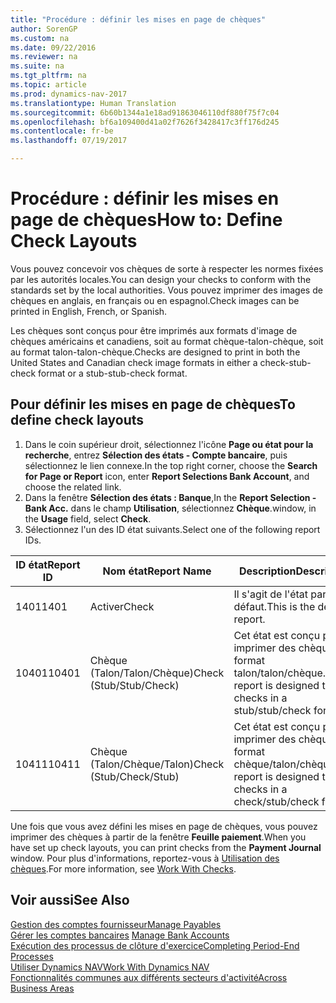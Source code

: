 ```yaml
---
title: "Procédure : définir les mises en page de chèques"
author: SorenGP
ms.custom: na
ms.date: 09/22/2016
ms.reviewer: na
ms.suite: na
ms.tgt_pltfrm: na
ms.topic: article
ms.prod: dynamics-nav-2017
ms.translationtype: Human Translation
ms.sourcegitcommit: 6b60b1344a1e18ad91863046110df880f75f7c04
ms.openlocfilehash: bf6a109400d41a02f7626f3428417c3ff176d245
ms.contentlocale: fr-be
ms.lasthandoff: 07/19/2017

---
```


# <a name="how-to-define-check-layouts"></a><span data-ttu-id="1233c-102">Procédure : définir les mises en page de chèques</span><span class="sxs-lookup"><span data-stu-id="1233c-102">How to: Define Check Layouts</span></span>

<span data-ttu-id="1233c-103">Vous pouvez concevoir vos chèques de sorte à respecter les normes fixées par les autorités locales.</span><span class="sxs-lookup"><span data-stu-id="1233c-103">You can design your checks to conform with the standards set by the local authorities.</span></span> <span data-ttu-id="1233c-104">Vous pouvez imprimer des images de chèques en anglais, en français ou en espagnol.</span><span class="sxs-lookup"><span data-stu-id="1233c-104">Check images can be printed in English, French, or Spanish.</span></span>

<span data-ttu-id="1233c-105">Les chèques sont conçus pour être imprimés aux formats d'image de chèques américains et canadiens, soit au format chèque-talon-chèque, soit au format talon-talon-chèque.</span><span class="sxs-lookup"><span data-stu-id="1233c-105">Checks are designed to print in both the United States and Canadian check image formats in either a check-stub-check format or a stub-stub-check format.</span></span>

## <a name="to-define-check-layouts"></a><span data-ttu-id="1233c-106">Pour définir les mises en page de chèques</span><span class="sxs-lookup"><span data-stu-id="1233c-106">To define check layouts</span></span>
1. <span data-ttu-id="1233c-107">Dans le coin supérieur droit, sélectionnez l'icône **Page ou état pour la recherche**, entrez **Sélection des états - Compte bancaire**, puis sélectionnez le lien connexe.</span><span class="sxs-lookup"><span data-stu-id="1233c-107">In the top right corner, choose the **Search for Page or Report** icon, enter **Report Selections Bank Account**, and choose the related link.</span></span>
2. <span data-ttu-id="1233c-108">Dans la fenêtre **Sélection des états : Banque**,</span><span class="sxs-lookup"><span data-stu-id="1233c-108">In the **Report Selection - Bank Acc.**</span></span> <span data-ttu-id="1233c-109">dans le champ **Utilisation**, sélectionnez **Chèque**.</span><span class="sxs-lookup"><span data-stu-id="1233c-109">window, in the **Usage** field, select **Check**.</span></span>
3. <span data-ttu-id="1233c-110">Sélectionnez l'un des ID état suivants.</span><span class="sxs-lookup"><span data-stu-id="1233c-110">Select one of the following report IDs.</span></span>

| <span data-ttu-id="1233c-111">ID état</span><span class="sxs-lookup"><span data-stu-id="1233c-111">Report ID</span></span>   | <span data-ttu-id="1233c-112">Nom état</span><span class="sxs-lookup"><span data-stu-id="1233c-112">Report Name</span></span>   | <span data-ttu-id="1233c-113">Description</span><span class="sxs-lookup"><span data-stu-id="1233c-113">Description</span></span> |
|-------------|---------------|-------------|
|<span data-ttu-id="1233c-114">1401</span><span class="sxs-lookup"><span data-stu-id="1233c-114">1401</span></span>|<span data-ttu-id="1233c-115">Activer</span><span class="sxs-lookup"><span data-stu-id="1233c-115">Check</span></span>|<span data-ttu-id="1233c-116">Il s'agit de l'état par défaut.</span><span class="sxs-lookup"><span data-stu-id="1233c-116">This is the default report.</span></span>|
|<span data-ttu-id="1233c-117">10401</span><span class="sxs-lookup"><span data-stu-id="1233c-117">10401</span></span>|<span data-ttu-id="1233c-118">Chèque (Talon/Talon/Chèque)</span><span class="sxs-lookup"><span data-stu-id="1233c-118">Check (Stub/Stub/Check)</span></span>|<span data-ttu-id="1233c-119">Cet état est conçu pour imprimer des chèques au format talon/talon/chèque.</span><span class="sxs-lookup"><span data-stu-id="1233c-119">This report is designed to print checks in a stub/stub/check format.</span></span>|
|<span data-ttu-id="1233c-120">10411</span><span class="sxs-lookup"><span data-stu-id="1233c-120">10411</span></span>|<span data-ttu-id="1233c-121">Chèque (Talon/Chèque/Talon)</span><span class="sxs-lookup"><span data-stu-id="1233c-121">Check (Stub/Check/Stub)</span></span>|<span data-ttu-id="1233c-122">Cet état est conçu pour imprimer des chèques au format chèque/talon/chèque.</span><span class="sxs-lookup"><span data-stu-id="1233c-122">This report is designed to print checks in a check/stub/check format.</span></span>|

<span data-ttu-id="1233c-123">Une fois que vous avez défini les mises en page de chèques, vous pouvez imprimer des chèques à partir de la fenêtre **Feuille paiement**.</span><span class="sxs-lookup"><span data-stu-id="1233c-123">When you have set up check layouts, you can print checks from the **Payment Journal** window.</span></span> <span data-ttu-id="1233c-124">Pour plus d'informations, reportez-vous à [Utilisation des chèques](payables-how-work-checks.md).</span><span class="sxs-lookup"><span data-stu-id="1233c-124">For more information, see [Work With Checks](payables-how-work-checks.md).</span></span>

## <a name="see-also"></a><span data-ttu-id="1233c-125">Voir aussi</span><span class="sxs-lookup"><span data-stu-id="1233c-125">See Also</span></span>
[<span data-ttu-id="1233c-126">Gestion des comptes fournisseur</span><span class="sxs-lookup"><span data-stu-id="1233c-126">Manage Payables</span></span>](payables-manage-payables.md)  
<span data-ttu-id="1233c-127">[Gérer les comptes bancaires](bank-manage-bank-accounts.md) </span><span class="sxs-lookup"><span data-stu-id="1233c-127">[Manage Bank Accounts](bank-manage-bank-accounts.md) </span></span>  
[<span data-ttu-id="1233c-128">Exécution des processus de clôture d'exercice</span><span class="sxs-lookup"><span data-stu-id="1233c-128">Completing Period-End Processes</span></span>](year-how-complete-period-end-processes.md)  
[<span data-ttu-id="1233c-129">Utiliser Dynamics NAV</span><span class="sxs-lookup"><span data-stu-id="1233c-129">Work With Dynamics NAV</span></span>](ui-work-product.md)  
[<span data-ttu-id="1233c-130">Fonctionnalités communes aux différents secteurs d'activité</span><span class="sxs-lookup"><span data-stu-id="1233c-130">Across Business Areas</span></span>](ui-across-business-areas.md)

